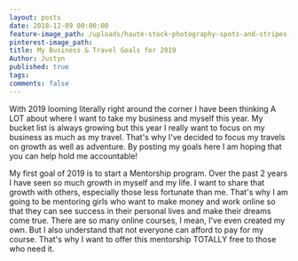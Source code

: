 ```yaml
---
layout: posts
date: 2018-12-09 00:00:00
feature-image_path: /uploads/haute-stock-photography-spots-and-stripes-final-3.jpg
pinterest-image_path:
title: My Business & Travel Goals for 2019
Author: Justyn
published: true
tags:
comments: false
---
```


With 2019 looming literally right around the corner I have been thinking A LOT about where I want to take my business and myself this year. My bucket list is always growing but this year I really want to focus on my business as much as my travel. That's why I've decided to focus my travels on growth as well as adventure. By posting my goals here I am hoping that you can help hold me accountable!&nbsp;

My first goal of 2019 is to start a Mentorship program. Over the past 2 years I have seen so much growth in myself and my life. I want to share that growth with others, especially those less fortunate than me. That's why I am going to be mentoring girls who want to make money and work online so that they can see success in their personal lives and make their dreams come true. There are so many online courses, I mean, I've even created my own. But I also understand that not everyone can afford to pay for my course. That's why I want to offer this mentorship TOTALLY free to those who need it.&nbsp;